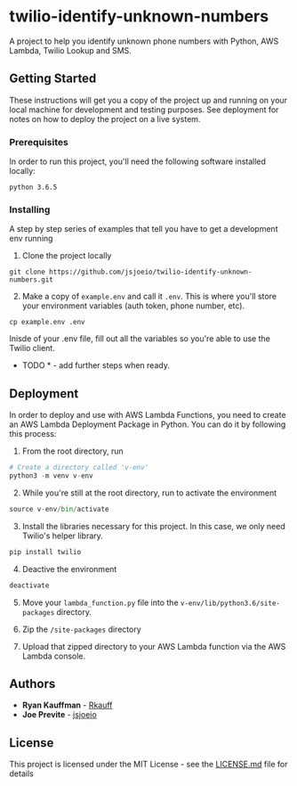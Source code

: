 # twilio-identify-unknown-numbers

A project to help you identify unknown phone numbers with Python, AWS Lambda, Twilio Lookup and SMS.

## Getting Started

These instructions will get you a copy of the project up and running on your local machine for development and testing purposes. See deployment for notes on how to deploy the project on a live system.

### Prerequisites

In order to run this project, you'll need the following software installed locally:

```
python 3.6.5
```

### Installing

A step by step series of examples that tell you have to get a development env running

1. Clone the project locally

```
git clone https://github.com/jsjoeio/twilio-identify-unknown-numbers.git
```

2. Make a copy of `example.env` and call it `.env`. This is where you'll store your environment variables (auth token, phone number, etc).

```
cp example.env .env
```

Inisde of your .env file, fill out all the variables so you're able to use the Twilio client.

* TODO * - add further steps when ready.

## Deployment

In order to deploy and use with AWS Lambda Functions, you need to create an AWS Lambda Deployment Package in Python. You can do it by following this process:

1. From the root directory, run

```python
# Create a directory called 'v-env'
python3 -m venv v-env
```

2. While you're still at the root directory, run to activate the environment

```python
source v-env/bin/activate
```

3. Install the libraries necessary for this project. In this case, we only need Twilio's helper library.

```python
pip install twilio
```

4. Deactive the environment

```python
deactivate
```

5. Move your `lambda_function.py` file into the `v-env/lib/python3.6/site-packages` directory.

6. Zip the `/site-packages` directory

7. Upload that zipped directory to your AWS Lambda function via the AWS Lambda console.


## Authors

* **Ryan Kauffman** - [Rkauff](https://github.com/Rkauff)
* **Joe Previte** - [jsjoeio](https://github.com/jsjoeio)


## License

This project is licensed under the MIT License - see the [LICENSE.md](LICENSE.md) file for details

